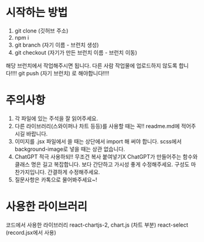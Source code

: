 # 시작하는 방법

1. git clone (깃허브 주소)
2. npm i 
3. git branch (자기 이름 - 브런치 생성)
4. git checkout (자기가 만든 브런치 이름 - 브런치 이동)

해당 브런치에서 작업해주시면 됩니다. 
다른 사람 작업물에 업로드하지 않도록 합니다!!!!
git push (자기 브런치) 로 해야합니다!!!!

# 주의사항 

1. 각 파일에 있는 주석을 잘 읽어주세요.
2. 다른 라이브러리(스와이퍼나 차트 등등)를 사용할 때는 꼭!! readme.md에 적어주시길 바랍니다. 
3. 이미지를 .jsx 파일에서 쓸 때는 상단에서 import 해 써야 합니다. scss에서 background-image로 넣을 때는 상관 없습니다.
4. ChatGPT 적극 사용하되!! 무조건 복사 붙여넣기X ChatGPT가 만들어주는 함수와 클래스 명은 길고 복잡합니다. 보다 간단하고 가시성 좋게 수정해주세요. 구성도 마찬가지입니다. 간결하게 수정해주세요. 
5. 질문사항은 카톡으로 물어봐주세요~! 

# 사용한 라이브러리
코드에서 사용한 라이브러리
react-chartjs-2, chart.js (차트 부분)
react-select (record.jsx에서 사용)

